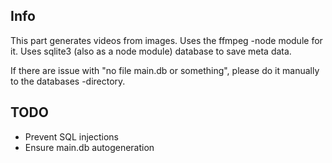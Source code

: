 ## Info
This part generates videos from images. Uses the ffmpeg -node module for it. Uses sqlite3 (also as a node module) database to save meta data.

If there are issue with "no file main.db or something", please do it manually to the databases -directory.

## TODO
* Prevent SQL injections
* Ensure main.db autogeneration
